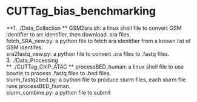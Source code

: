 # CUTTag_bias_benchmarking
**1. ./Data_Collection ** 
   GSM2sra.sh: a linux shell file to convert GSM identifier to srr identifier, then download .sra files.  
   fetch_SRA_new.py: a python file to fetch sra identifier from a known list of GSM identifes.  
   sra2fastq_new.py: a python file to convert .sra files to .fastq files.  
3. ./Data_Processing  
**   ./CUTTag_ChIP_ATAC  **
   processBED_human: a linux shell file to use bowtie to process .fastq files to .bed files.   
   slurm_fastq2bed.py: a python file to produce slurm files, each slurm file runs processBED_human.  
   slurm_combine.py: a python file to submit  
